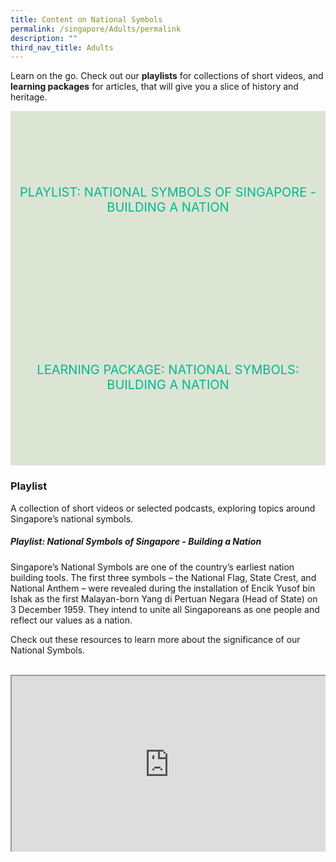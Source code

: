 ```yaml
---
title: Content on National Symbols
permalink: /singapore/Adults/permalink
description: ""
third_nav_title: Adults
---
```

<style type="text/css">
/* Links */
.content a { color: #322987; }
.content a:focus,
.content a:hover { color: #28216c; }

/* Button Outline */
.bp-button { padding-left: 1.5rem; padding-right: 1.5rem; }
.bp-button.is-primary-outline { border: 1px solid #322987; color: #322987; background-color: transparent; text-decoration: none; }
.bp-button.is-primary-outline:focus,
.bp-button.is-primary-outline:hover { border: 1px solid #322987; color: #cff2e8; background-color: #322987; text-decoration: none; }

/* Responsive Iframe */
.responsive-iframe { position: absolute; top: 0; left: 0; bottom: 0; right: 0; width: 100%; height: 100%; }
.responsive-iframe-container { position: relative; overflow: hidden; width: 100%; }
.responsive-iframe-container.ratio-16by9 { padding-top: 56.25%; }
.responsive-iframe-container.ratio-4by3 { padding-top: 75%; }
.responsive-iframe-container.ratio-3by2 { padding-top: 66.66%; }
.responsive-iframe-container.ratio-1by1 { padding-top: 100%; }

/* Click Box */
.clickbox { display: block; position: relative; width: 100%; padding-bottom: 56.25%; background-color: transparent; }
.clickbox span { padding: .5rem; }
.clickbox a { position: absolute; display: flex; width: 100%; height: 100%; align-items: center; justify-content: center; font-size: 1.25rem; text-align: center; text-decoration: none; text-transform: uppercase; }
.clickbox a:focus,
.clickbox a:hover { text-decoration: none; }

/* Mint Jade */
.clickbox.is-mint-jade { background-color: #dce5d3; color: #00b794; }
.clickbox.is-mint-jade a { color: #00b794; }
.clickbox.is-mint-jade a:focus,
.clickbox.is-mint-jade a:hover { background-color: #00b794; color: #dce5d3; } 
</style>

Learn on the go. Check out our **playlists** for collections of short videos, and **learning packages** for articles, that will give you a slice of history and heritage.

<div class="row is-multiline">
	
  <div class="col is-one-third">
    <div class="clickbox is-mint-jade">
      <a href="#food-heritage">
        <span>Playlist: National Symbols of Singapore - Building a Nation</span>
      </a>
    </div>
  </div>
	
 <div class="col is-one-third">
    <div class="clickbox is-mint-jade">
      <a href="#lp-food-heritage">
        <span>Learning Package: National Symbols: Building a Nation</span>
      </a>
    </div>
  </div>
	</div>

<h3><b>Playlist</b></h3>
A collection of short videos or selected podcasts, exploring topics around Singapore’s national symbols.

<h5 class="margin--bottom--lg" id="food-heritage"><b>Playlist: National Symbols of Singapore - Building a Nation</b></h5>

Singapore’s National Symbols are one of the country’s earliest nation building tools. The first three symbols – the National Flag, State Crest, and National Anthem – were revealed during the installation of Encik Yusof bin Ishak as the first Malayan-born Yang di Pertuan Negara (Head of State) on 3 December 1959. They intend to unite all Singaporeans as one people and reflect our values as a nation.

Check out these resources to learn more about the significance of our National Symbols.

<br>
<div class="row is-multiline margin--bottom--lg">
<div class="col is-two-fifths">
<div class="responsive-iframe-container ratio-16by9">
<iframe src="https://www.youtube.com/embed/oxFA0fBuP3Y" class="responsive-iframe"></iframe>
